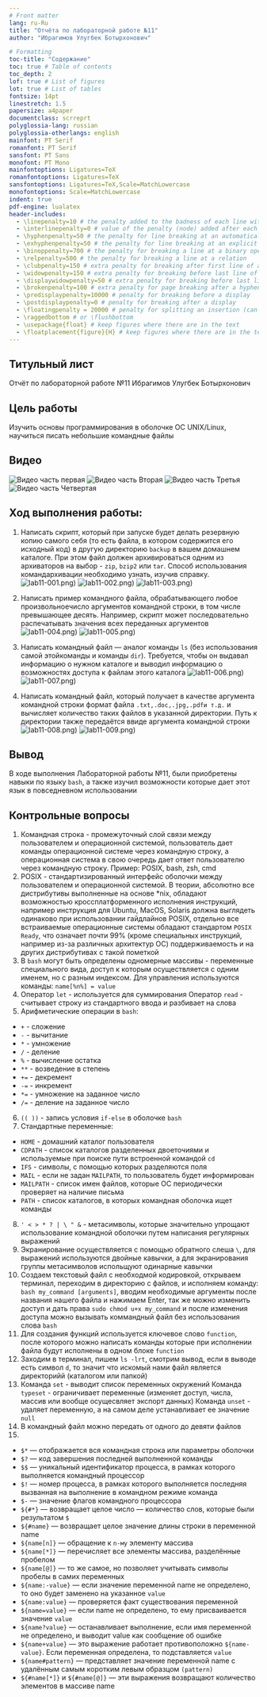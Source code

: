 ```yaml
---
# Front matter
lang: ru-Ru
title: "Отчёта по лабораторной работе №11"
author: "Ибрагимов Улугбек Ботырхонович"

# Formatting
toc-title: "Содержание"
toc: true # Table of contents
toc_depth: 2
lof: true # List of figures
lot: true # List of tables
fontsize: 14pt
linestretch: 1.5
papersize: a4paper
documentclass: scrreprt
polyglossia-lang: russian
polyglossia-otherlangs: english
mainfont: PT Serif
romanfont: PT Serif
sansfont: PT Sans
monofont: PT Mono
mainfontoptions: Ligatures=TeX
romanfontoptions: Ligatures=TeX
sansfontoptions: Ligatures=TeX,Scale=MatchLowercase
monofontoptions: Scale=MatchLowercase
indent: true
pdf-engine: lualatex
header-includes:
  - \linepenalty=10 # the penalty added to the badness of each line within a paragraph (no associated penalty node) Increasing the value makes tex try to have fewer lines in the paragraph.
  - \interlinepenalty=0 # value of the penalty (node) added after each line of a paragraph.
  - \hyphenpenalty=50 # the penalty for line breaking at an automatically inserted hyphen
  - \exhyphenpenalty=50 # the penalty for line breaking at an explicit hyphen
  - \binoppenalty=700 # the penalty for breaking a line at a binary operator
  - \relpenalty=500 # the penalty for breaking a line at a relation
  - \clubpenalty=150 # extra penalty for breaking after first line of a paragraph
  - \widowpenalty=150 # extra penalty for breaking before last line of a paragraph
  - \displaywidowpenalty=50 # extra penalty for breaking before last line before a display math
  - \brokenpenalty=100 # extra penalty for page breaking after a hyphenated line
  - \predisplaypenalty=10000 # penalty for breaking before a display
  - \postdisplaypenalty=0 # penalty for breaking after a display
  - \floatingpenalty = 20000 # penalty for splitting an insertion (can only be split footnote in standard LaTeX)
  - \raggedbottom # or \flushbottom
  - \usepackage{float} # keep figures where there are in the text
  - \floatplacement{figure}{H} # keep figures where there are in the text
---
```


## Титульный лист
Отчёт по лабораторной работе №11
Ибрагимов Улугбек Ботырхонович

## Цель работы
Изучить основы программирования в оболочке ОС UNIX/Linux, научиться писать небольшие командные файлы
## Видео 
![Видео часть первая](https://youtu.be/i6db4hguh4A)
![Видео часть Вторая](https://youtu.be/xHwwPXLpzIs)
![Видео часть Третья](https://youtu.be/LpBXKAn-INg)
![Видео часть Четвертая](https://youtu.be/I2CcxgwxWm8)

## Ход выполнения работы:
1. Написать скрипт, который при запуске будет делать резервную копию самого себя (то есть файла, в котором содержится его исходный код) в другую директорию `backup` в вашем домашнем каталоге. При этом файл должен архивироваться одним из архиваторов на выбор - `zip`, `bzip2` или `tar`. Способ использования командархивации необходимо узнать, изучив справку.
![lab11-001.png)](./lab11-001.png)
![lab11-002.png)](./lab11-002.png)
![lab11-003.png)](./lab11-003.png)

2. Написать пример командного файла, обрабатывающего любое произвольноечисло аргументов командной строки, в том числе превышающее десять. Например, скрипт может последовательно распечатывать значения всех переданных аргументов
![lab11-004.png)](./lab11-004.png)
![lab11-005.png)](./lab11-005.png)

3. Написать командный файл — аналог команды `ls` (без использования самой этойкоманды и команды `dir`). Требуется, чтобы он выдавал информацию о нужном каталоге и выводил информацию о возможностях доступа к файлам этого каталога
![lab11-006.png)](./lab11-006.png)
![lab11-007.png)](./lab11-007.png)

4. Написать командный файл, который получает в качестве аргумента командной строки формат файла `.txt,.doc,.jpg,.pdfи т.д.` и вычисляет количество таких файлов в указанной директории. Путь к директории также передаётся ввиде аргумента командной строки
![lab11-008.png)](./lab11-008.png)
![lab11-009.png)](./lab11-009.png)

## Вывод
В ходе выполнения Лабораторной работы №11, были приобретены навыки по языку `bash`, а также изучил возможности которые дает этот язык в повседневном использовании

## Контрольные вопросы
1. Командная строка - промежуточный слой связи между пользователем и операционной системой, пользователь дает команды операционной системе через командную строку, а операционная система в свою очередь дает ответ пользователю через командную строку. Пример: POSIX, bash, zsh, cmd
2. POSIX - стандартизированный интерфейс оболочки между пользователем и операционной системой. В теории, абсолютно все дистрибутивы выполненные на основе *nix, обладают возможностью кроссплатформенного исполнения инструкций, например инструкция для Ubuntu, MacOS, Solaris должна выглядеть одинаково при использовании гайдлайнов POSIX, отдельно все встраиваемые операционные системы обладают стандартом `POSIX Ready`, что означает почти 99% (кроме специальных инструкций, например из-за различных архитектур ОС) поддерживаемость и на других дистрибутивах с такой пометкой
3. В `bash` могут быть определены одномерные массивы - переменные специального вида, доступ к которым осуществляется с одним именем, но с разным индексом. Для управления используются команды: `name[%n%] = value`
4. Оператор `let` - используется для суммирования 
   Оператор `read` - считывает строку из стандартного ввода и разбивает на слова
5. Арифметические операции в `bash`:
+ `+` - сложение 
+ `-` - вычитание
+ `*` - умножение 
+ `/` - деление
+ `%` - вычисление остатка
+ `**` - возведение в степень
+ `+=` - декремент
+ `-=` - инкремент
+ `*=` - умножение на заданное число
+ `/=` - деление на заданное число
6. `(( ))` - запись условия `if-else` в оболочке `bash`
7. Стандартные переменные:
+ `HOME` - домашний каталог пользователя
+ `CDPATH` - список каталогов разделенных двоеточиями и используемые при поиске пути встроенной командой `cd`
+ `IFS` - символы, с помощью которых разделяются поля
+ `MAIL` - если не задан `MAILPATH`, то пользователь будет информирован  
+ `MAILPATH` - список имен файлов, которые ОС периодически проверяет на наличие письма
+ `PATH` - список каталогов, в которых командная оболочка ищет команды
8. `' < > * ? | \ " &` - метасимволы, которые значительно упрощают использование командной оболочки путем написания регулярных выражений
9. Экранирование осуществляется с помощью обратного слеша `\`, для выражений используются двойные кавычки, а для экранирования группы метасимволов испольщуют одинарные кавычки
10. Создаем текстовый файл с необходмой кодировкой, открываем терминал, переходим в директорию с файлов, и исполняем команду: `bash my_command [arguments]`, вводим необходимые аргументы после названия нашего файла и нажимаем Enter, так же можно изменить доступ и дать права `sudo chmod u+x my_command` и после изменения доступа можно вызывать коммандный файл без использования слова `bash`
11. Для создания функций используется ключевое слово `function`, после которого можно написать команды которые при исполнении файла будут исполнены в одном блоке `function`
12. Заходим в терминал, пишем `ls -lrt`, смотрим вывод, если в выводе есть символ `d`, то значит что искомый нами файл является директорийй (каталогом или папкой)
13. Команда `set` - выводит список переменных окружений
    Команда `typeset` - ограничивает переменные (изменяет доступ, числа, массив или вообще осущесвляет экспорт данных)
    Команда `unset` - удаляет переменную, а на самом деле устанавливает ее значение `null`
14. В командный файл можно передать от одного до девяти файлов
15. 
+ `$*` — отображается вся командная строка или параметры оболочки
+ `$?` — код завершения последней выполненной команды
+ `$$` — уникальный идентификатор процесса, в рамках которого выполняется командный процессор
+ `$!` — номер процесса, в рамках которого выполняется последняя вызванная на выполнение в командном режиме команда
+ `$-` — значение флагов командного процессора
+ `${#*}` — возвращает целое число — количество слов, которые были результатом `$`
+ `${#name}` — возвращает целое значение длины строки в переменной name
+ `${name[n]}` — обращение к `n-му` элементу массива
+ `${name[*]}` — перечисляет все элементы массива, разделённые пробелом
+ `${name[@]}` — то же самое, но позволяет учитывать символы пробелы в самих переменных
+ `${name:-value}` — если значение переменной name не определено, то оно будет заменено на указанное `value`
+ `${name:value}` — проверяется факт существования переменной
+ `${name=value}` — если name не определено, то ему присваивается значение `value`
+ `${name?value}` — останавливает выполнение, если имя переменной не определено, и выводит value как сообщение об ошибке
+ `${name+value}` — это выражение работает противоположно `${name-value}`. Если переменная определена, то подставляется `value`
+ `${name#pattern}` — представляет значение переменной name с удалённым самым коротким левым образцом `(pattern)`
+ `${#name[*]}` и `${#name[@]}` — эти выражения возвращают количество элементов в массиве name
